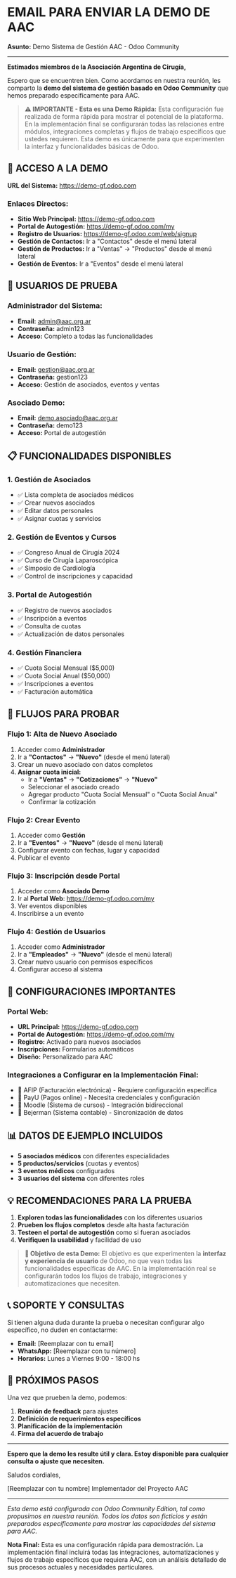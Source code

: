 # EMAIL PARA ENVIAR LA DEMO DE AAC

**Asunto:** Demo Sistema de Gestión AAC - Odoo Community

---

**Estimados miembros de la Asociación Argentina de Cirugía,**

Espero que se encuentren bien. Como acordamos en nuestra reunión, les comparto la **demo del sistema de gestión basado en Odoo Community** que hemos preparado específicamente para AAC.

> **⚠️ IMPORTANTE - Esta es una Demo Rápida:**
> Esta configuración fue realizada de forma rápida para mostrar el potencial de la plataforma. En la implementación final se configurarán todas las relaciones entre módulos, integraciones completas y flujos de trabajo específicos que ustedes requieren. Esta demo es únicamente para que experimenten la interfaz y funcionalidades básicas de Odoo.

## 🔗 **ACCESO A LA DEMO**

**URL del Sistema:** https://demo-gf.odoo.com

### **Enlaces Directos:**
- **Sitio Web Principal:** https://demo-gf.odoo.com
- **Portal de Autogestión:** https://demo-gf.odoo.com/my
- **Registro de Usuarios:** https://demo-gf.odoo.com/web/signup
- **Gestión de Contactos:** Ir a "Contactos" desde el menú lateral
- **Gestión de Productos:** Ir a "Ventas" → "Productos" desde el menú lateral
- **Gestión de Eventos:** Ir a "Eventos" desde el menú lateral

## 👥 **USUARIOS DE PRUEBA**

### **Administrador del Sistema:**
- **Email:** admin@aac.org.ar
- **Contraseña:** admin123
- **Acceso:** Completo a todas las funcionalidades

### **Usuario de Gestión:**
- **Email:** gestion@aac.org.ar
- **Contraseña:** gestion123
- **Acceso:** Gestión de asociados, eventos y ventas

### **Asociado Demo:**
- **Email:** demo.asociado@aac.org.ar
- **Contraseña:** demo123
- **Acceso:** Portal de autogestión

## 📋 **FUNCIONALIDADES DISPONIBLES**

### **1. Gestión de Asociados**
- ✅ Lista completa de asociados médicos
- ✅ Crear nuevos asociados
- ✅ Editar datos personales
- ✅ Asignar cuotas y servicios

### **2. Gestión de Eventos y Cursos**
- ✅ Congreso Anual de Cirugía 2024
- ✅ Curso de Cirugía Laparoscópica
- ✅ Simposio de Cardiología
- ✅ Control de inscripciones y capacidad

### **3. Portal de Autogestión**
- ✅ Registro de nuevos asociados
- ✅ Inscripción a eventos
- ✅ Consulta de cuotas
- ✅ Actualización de datos personales

### **4. Gestión Financiera**
- ✅ Cuota Social Mensual ($5,000)
- ✅ Cuota Social Anual ($50,000)
- ✅ Inscripciones a eventos
- ✅ Facturación automática

## 🎯 **FLUJOS PARA PROBAR**

### **Flujo 1: Alta de Nuevo Asociado**
1. Acceder como **Administrador**
2. Ir a **"Contactos"** → **"Nuevo"** (desde el menú lateral)
3. Crear un nuevo asociado con datos completos
4. **Asignar cuota inicial:**
   - Ir a **"Ventas"** → **"Cotizaciones"** → **"Nuevo"**
   - Seleccionar el asociado creado
   - Agregar producto "Cuota Social Mensual" o "Cuota Social Anual"
   - Confirmar la cotización

### **Flujo 2: Crear Evento**
1. Acceder como **Gestión**
2. Ir a **"Eventos"** → **"Nuevo"** (desde el menú lateral)
3. Configurar evento con fechas, lugar y capacidad
4. Publicar el evento

### **Flujo 3: Inscripción desde Portal**
1. Acceder como **Asociado Demo**
2. Ir al **Portal Web**: https://demo-gf.odoo.com/my
3. Ver eventos disponibles
4. Inscribirse a un evento

### **Flujo 4: Gestión de Usuarios**
1. Acceder como **Administrador**
2. Ir a **"Empleados"** → **"Nuevo"** (desde el menú lateral)
3. Crear nuevo usuario con permisos específicos
4. Configurar acceso al sistema

## 🔧 **CONFIGURACIONES IMPORTANTES**

### **Portal Web:**
- **URL Principal:** https://demo-gf.odoo.com
- **Portal de Autogestión:** https://demo-gf.odoo.com/my
- **Registro:** Activado para nuevos asociados
- **Inscripciones:** Formularios automáticos
- **Diseño:** Personalizado para AAC

### **Integraciones a Configurar en la Implementación Final:**
- 🔄 AFIP (Facturación electrónica) - Requiere configuración específica
- 🔄 PayU (Pagos online) - Necesita credenciales y configuración
- 🔄 Moodle (Sistema de cursos) - Integración bidireccional
- 🔄 Bejerman (Sistema contable) - Sincronización de datos

## 📊 **DATOS DE EJEMPLO INCLUIDOS**

- **5 asociados médicos** con diferentes especialidades
- **5 productos/servicios** (cuotas y eventos)
- **3 eventos médicos** configurados
- **3 usuarios del sistema** con diferentes roles

## 💡 **RECOMENDACIONES PARA LA PRUEBA**

1. **Exploren todas las funcionalidades** con los diferentes usuarios
2. **Prueben los flujos completos** desde alta hasta facturación
3. **Testeen el portal de autogestión** como si fueran asociados
4. **Verifiquen la usabilidad** y facilidad de uso

> **🎯 Objetivo de esta Demo:**
> El objetivo es que experimenten la **interfaz y experiencia de usuario** de Odoo, no que vean todas las funcionalidades específicas de AAC. En la implementación real se configurarán todos los flujos de trabajo, integraciones y automatizaciones que necesiten.

## 📞 **SOPORTE Y CONSULTAS**

Si tienen alguna duda durante la prueba o necesitan configurar algo específico, no duden en contactarme:

- **Email:** [Reemplazar con tu email]
- **WhatsApp:** [Reemplazar con tu número]
- **Horarios:** Lunes a Viernes 9:00 - 18:00 hs

## 🎯 **PRÓXIMOS PASOS**

Una vez que prueben la demo, podemos:
1. **Reunión de feedback** para ajustes
2. **Definición de requerimientos específicos**
3. **Planificación de la implementación**
4. **Firma del acuerdo de trabajo**

---

**Espero que la demo les resulte útil y clara. Estoy disponible para cualquier consulta o ajuste que necesiten.**

Saludos cordiales,

[Reemplazar con tu nombre]
Implementador del Proyecto AAC

---

*Esta demo está configurada con Odoo Community Edition, tal como propusimos en nuestra reunión. Todos los datos son ficticios y están preparados específicamente para mostrar las capacidades del sistema para AAC.*

**Nota Final:** Esta es una configuración rápida para demostración. La implementación final incluirá todas las integraciones, automatizaciones y flujos de trabajo específicos que requiera AAC, con un análisis detallado de sus procesos actuales y necesidades particulares.
